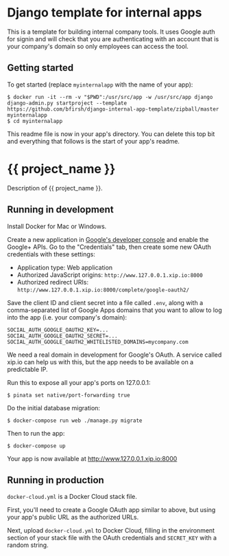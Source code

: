# Django template for internal apps

This is a template for building internal company tools. It uses Google auth for signin and will check that you are authenticating with an account that is your company's domain so only employees can access the tool.

## Getting started

To get started (replace `myinternalapp` with the name of your app):

    $ docker run -it --rm -v "$PWD":/usr/src/app -w /usr/src/app django django-admin.py startproject --template https://github.com/bfirsh/django-internal-app-template/zipball/master myinternalapp
    $ cd myinternalapp

This readme file is now in your app's directory. You can delete this top bit and everything that follows is the start of your app's readme.


# {{ project_name }}

Description of {{ project_name }}.

## Running in development

Install Docker for Mac or Windows.

Create a new application in [Google's developer console](https://console.developers.google.com) and enable the Google+ APIs. Go to the "Credentials" tab, then create some new OAuth credentials with these settings:

 * Application type: Web application
 * Authorized JavaScript origins: `http://www.127.0.0.1.xip.io:8000`
 * Authorized redirect URIs: `http://www.127.0.0.1.xip.io:8000/complete/google-oauth2/`

Save the client ID and client secret into a file called `.env`, along with a comma-separated list of Google Apps domains that you want to allow to log into the app (i.e. your company's domain):

```
SOCIAL_AUTH_GOOGLE_OAUTH2_KEY=...
SOCIAL_AUTH_GOOGLE_OAUTH2_SECRET=...
SOCIAL_AUTH_GOOGLE_OAUTH2_WHITELISTED_DOMAINS=mycompany.com
```

We need a real domain in development for Google's OAuth. A service called xip.io can help us with this, but the app needs to be available on a predictable IP.

Run this to expose all your app's ports on 127.0.0.1:

    $ pinata set native/port-forwarding true

Do the initial database migration:

    $ docker-compose run web ./manage.py migrate

Then to run the app:

    $ docker-compose up

Your app is now available at http://www.127.0.0.1.xip.io:8000

## Running in production

`docker-cloud.yml` is a Docker Cloud stack file.

First, you'll need to create a Google OAuth app similar to above, but using your app's public URL as the authorized URLs.

Next, upload `docker-cloud.yml` to Docker Cloud, filling in the environment section of your stack file with the OAuth credentials and `SECRET_KEY` with a random string.
